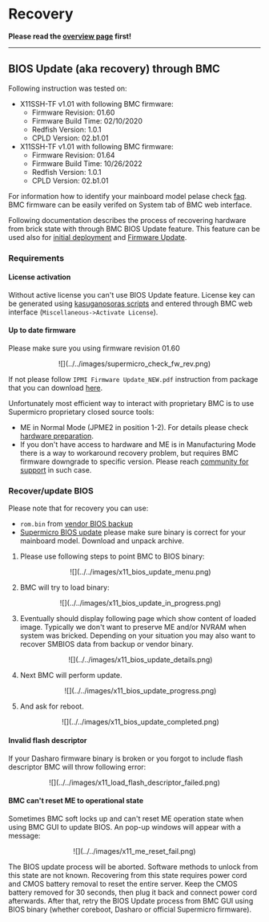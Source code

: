 # Recovery

**Please read the [overview page](../overview) first!**

---

## BIOS Update (aka recovery) through BMC

Following instruction was tested on:

* X11SSH-TF v1.01 with following BMC firmware:
    - Firmware Revision: 01.60
    - Firmware Build Time: 02/10/2020
    - Redfish Version: 1.0.1
    - CPLD Version: 02.b1.01
* X11SSH-TF v1.01 with following BMC firmware:
    - Firmware Revision: 01.64
    - Firmware Build Time: 10/26/2022
    - Redfish Version: 1.0.1
    - CPLD Version: 02.b1.01

For information how to identify your mainboard model pelase check
[faq](../faq/#how-to-identify-my-mainboard-model). BMC firmware can be easily
verifed on System tab of BMC web interface.

Following documentation describes the process of recovering hardware from brick
state with through BMC BIOS Update feature. This feature can be used also for
[initial deployment](../initial-deployment) and [Firmware
Update](../firmware-update).

### Requirements

#### License activation

Without active license you can't use BIOS Update feature. License key can be
generated using [kasuganosoras
scripts](https://github.com/kasuganosoras/SuperMicro-IPMI-LicenseGenerator) and
entered through BMC web interface (`Miscellaneous->Activate License`).

#### Up to date firmware

Please make sure you using firmware revision 01.60
<center>
![](../../images/supermicro_check_fw_rev.png)
</center>

If not please follow `IPMI Firmware Update_NEW.pdf` instruction from package
that you can download
[here](https://www.supermicro.com/en/support/resources/downloadcenter/firmware/MBD-X11SSH-TF/BMC).

Unfortunately most efficient way to interact with proprietary BMC is to use
Supermicro proprietary closed source tools:

* ME in Normal Mode (JPME2 in position 1-2). For details please check [hardware
  preparation](../initial-deployment#hardware-preparation).
* If you don't have access to hardware and ME is in Manufacturing Mode there is
  a way to workaround recovery problem, but requires BMC firmware downgrade to
  specific version. Please reach [community for support](/#community) in such
  case.

### Recover/update BIOS

Please note that for recovery you can use:

* `rom.bin` from [vendor BIOS backup](../initial-deployment#vendor-bios-backup)
* [Supermicro BIOS
  update](https://www.supermicro.com/en/support/resources/downloadcenter/firmware/MBD-X11SSH-TF/BIOS)
  please make sure binary is correct for your mainboard model. Download and
  unpack archive.

1. Please use following steps to point BMC to BIOS binary:

    <center>
    ![](../../images/x11_bios_update_menu.png)
    </center>

1. BMC will try to load binary:

    <center>
    ![](../../images/x11_bios_update_in_progress.png)
    </center>

1. Eventually should display following page which show content of loaded image.
   Typically we don't want to preserve ME and/or NVRAM when system was bricked.
   Depending on your situation you may also want to recover SMBIOS data from
   backup or vendor binary.

    <center>
    ![](../../images/x11_bios_update_details.png)
    </center>

1. Next BMC will perform update.

    <center>
    ![](../../images/x11_bios_update_progress.png)
    </center>

1. And ask for reboot.

    <center>
    ![](../../images/x11_bios_update_completed.png)
    </center>

#### Invalid flash descriptor

If your Dasharo firmware binary is broken or you forgot to include flash
descriptor BMC will throw following error:

<center>
![](../../images/x11_load_flash_descriptor_failed.png)
</center>

#### BMC can't reset ME to operational state

Sometimes BMC soft locks up and can't reset ME operation state when using BMC
GUI to update BIOS. An pop-up windows will appear with a message:

<center>
![](../../images/x11_me_reset_fail.png)
</center>

The BIOS update process will be aborted. Software methods to unlock from this
state are not known. Recovering from this state requires power cord and CMOS
battery removal to reset the entire server. Keep the CMOS battery removed for
30 seconds, then plug it back and connect power cord afterwards. After that,
retry the BIOS Update process from BMC GUI using BIOS binary (whether coreboot,
Dasharo or official Supermicro firmware).
